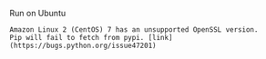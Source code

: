 Run on Ubuntu

    Amazon Linux 2 (CentOS) 7 has an unsupported OpenSSL version. 
    Pip will fail to fetch from pypi. [link](https://bugs.python.org/issue47201)


